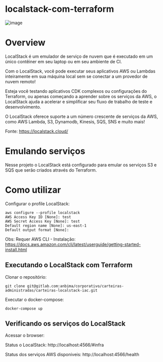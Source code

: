 # localstack-com-terraform

![image](https://user-images.githubusercontent.com/35838304/161778854-8195aa18-a162-4ab2-be77-c6386fcf62fb.png)


# Overview
LocalStack é um emulador de serviço de nuvem que é executado em um único contêiner em seu laptop ou em seu ambiente de CI.

Com o LocalStack, você pode executar seus aplicativos AWS ou Lambdas inteiramente em sua máquina local sem se conectar a um provedor de nuvem remoto!

Esteja você testando aplicativos CDK complexos ou configurações do Terraform, ou apenas começando a aprender sobre os serviços da AWS, o LocalStack ajuda a acelerar e simplificar seu fluxo de trabalho de teste e desenvolvimento.

O LocalStack oferece suporte a um número crescente de serviços da AWS, como AWS Lambda, S3, Dynamodb, Kinesis, SQS, SNS e muito mais!

Fonte: https://localstack.cloud/

# Emulando serviços
Nesse projeto o LocalStack está configurado para emular os serviços S3 e SQS que serão criados através do Terraform.

# Como utilizar 

Configurar o profile LocalStack:

    aws configure --profile localstack
    AWS Access Key ID [None]: test
    AWS Secret Access Key [None]: test
    Default region name [None]: us-east-1
    Default output format [None]: 

Obs: Requer AWS CLI - Instalação: https://docs.aws.amazon.com/cli/latest/userguide/getting-started-install.html

## Executando o LocalStack com Terraform

Clonar o repositório:

    git clone git@gitlab.com:anbima/corporativo/carteiras-administradas/carteiras-localstack-iac.git

Executar o docker-compose:

    docker-compose up

## Verificando os serviços do LocalStack

Acessar o browser:

Status o LocalStack: 
    http://localhost:4566/#infra 

Status dos serviços AWS disponiveis: 
    http://localhost:4566/health
